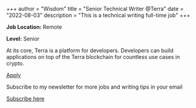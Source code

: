 +++
author = "Wisdom"
title = "Senior Technical Writer @Terra"
date = "2022-08-03"
description = "This is a technical writing full-time job"
+++

**Job Location:** Remote

**Level:** Senior

At its core, Terra is a platform for developers. Developers can build applications on top of the Terra blockchain for countless use cases in crypto.

[Apply](https://jobs.lever.co/terra/32e544ec-872c-4d22-8791-ff0a2bc166c1)

Subscribe to my newsletter for more jobs and writing tips in your email

[Subscribe here](https://www.getrevue.co/profile/wise4rmgod)